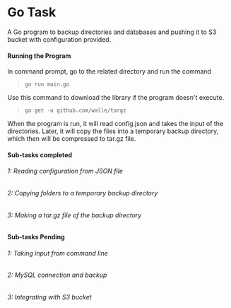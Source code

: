 # Go Task

A Go program to backup directories and databases and pushing it to S3 bucket with configuration provided.
#### Running the Program
In command prompt, go to the related directory and run the command 
> `go run main.go`

Use this command to download the library if the program doesn't execute. 
> `go get -u github.com/walle/targz`

When the program is run, it will read config.json and takes the input of the directories.
Later, it will copy the files into a temporary backup directory, which then will be compressed to tar.gz file.

#### Sub-tasks completed
###### 1: Reading configuration from JSON file
###### 2: Copying folders to a temporary backup directory
###### 3: Making a tar.gz file of the backup directory

#### Sub-tasks Pending
###### 1: Taking input from command line
###### 2: MySQL connection and backup
###### 3: Integrating with S3 bucket 
